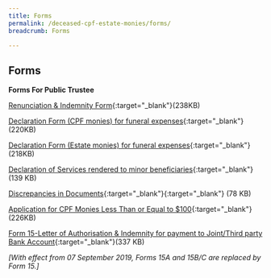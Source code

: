 ```yaml
---
title: Forms
permalink: /deceased-cpf-estate-monies/forms/
breadcrumb: Forms

---
```



Forms
---

**Forms For Public Trustee**<br>

[Renunciation & Indemnity Form](/files/RenunciationandIndemnity(Form18)Feb2020.pdf){:target="_blank"}(238KB)

[Declaration Form (CPF monies) for funeral expenses](/Declarationform(CPFMonies)forfuneralexpenses(Form12).pdf){:target="_blank"}(220KB)

[Declaration Form (Estate monies) for funeral expenses](/Declarationform(EstateMonies)forfuneralexpenses(Form13).pdf){:target="_blank"}(218KB)

[Declaration of Services rendered to minor beneficiaries](/files/DeclarationofServicesrenderedtoMinor(Form17).pdf){:target="_blank"}(139 KB)

[Discrepancies in Documents](/files/DiscrepanciesinDocuments(Form7).pdf){:target="_blank"}{:target="_blank"} (78 KB)

[Application for CPF Monies Less Than or Equal to $100](/files/Form_10_feb2020.pdf){:target="_blank"}(226KB)

[Form 15-Letter of Authorisation & Indemnity for payment to Joint/Third party Bank Account](/files/latestForm15_feb2020.pdf){:target="_blank"}(337 KB)

*[With effect from 07 September 2019, Forms 15A and 15B/C are replaced by Form 15.]*

